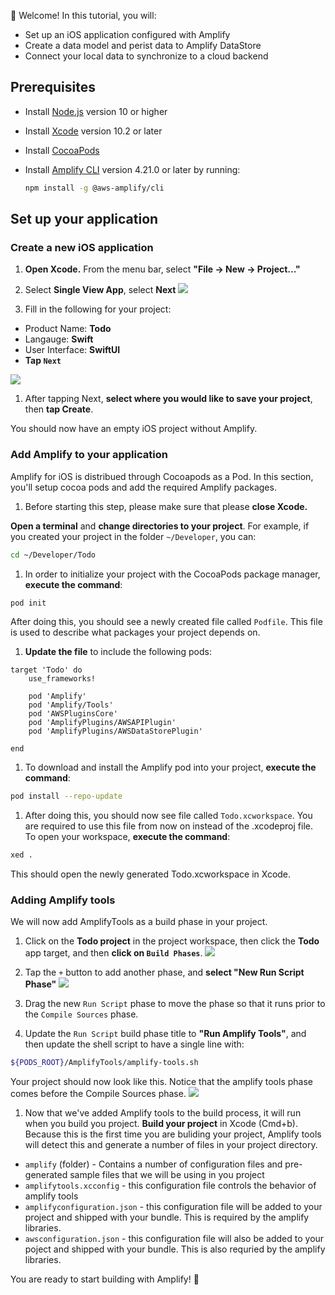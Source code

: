 
👋 Welcome! In this tutorial, you will:

- Set up an iOS application configured with Amplify
- Create a data model and perist data to Amplify DataStore
- Connect your local data to synchronize to a cloud backend

## Prerequisites

- Install [Node.js](https://nodejs.org/en/) version 10 or higher
- Install [Xcode](https://developer.apple.com/xcode/downloads/) version 10.2 or later
- Install [CocoaPods](https://cocoapods.org/)

- Install [Amplify CLI](~/cli/cli.md) version 4.21.0 or later by running:

    ```bash
    npm install -g @aws-amplify/cli
    ```

## Set up your application

### Create a new iOS application
1.  **Open Xcode.**  From the menu bar, select **"File -> New -> Project..."**

1.  Select **Single View App**, select **Next**
  ![](~/images/lib/getting-started/ios/set-up-ios-select-project-template.png)

1.  Fill in the following for your project:
  * Product Name: **Todo**
  * Langauge: **Swift**
  * User Interface: **SwiftUI**
  * **Tap `Next`**

  ![](~/images/lib/getting-started/ios/set-up-ios-studio-configure-your-project.png)

1.  After tapping Next, **select where you would like to save your project**, then **tap Create**.

  You should now have an empty iOS project without Amplify.

### Add Amplify to your application

Amplify for iOS is distribued through Cocoapods as a Pod. In this section, you'll setup cocoa pods and add the required Amplify packages.

1.  Before starting this step, please make sure that please **close Xcode.**

  **Open a terminal** and **change directories to your project**.  For example, if you created your project in the folder `~/Developer`, you can:
  ```bash
  cd ~/Developer/Todo
  ```

1.  In order to initialize your project with the CocoaPods package manager, **execute the command**:
  ```bash
  pod init
  ```

  After doing this, you should see a newly created file called `Podfile`.  This file is used to describe what packages your project depends on.

1.  **Update the file** to include the following pods:
  ```
  target 'Todo' do
      use_frameworks!

      pod 'Amplify'
      pod 'Amplify/Tools'
      pod 'AWSPluginsCore'
      pod 'AmplifyPlugins/AWSAPIPlugin'
      pod 'AmplifyPlugins/AWSDataStorePlugin'

  end
  ```

1.  To download and install the Amplify pod into your project, **execute the command**:
  ```bash
  pod install --repo-update
  ```

1.  After doing this, you should now see file called `Todo.xcworkspace`.  You are required to use this file from now on instead of the .xcodeproj file.  To open your workspace, **execute the command**:
  ```bash
  xed .
  ```
This should open the newly generated Todo.xcworkspace in Xcode.

### Adding Amplify tools
We will now add AmplifyTools as a build phase in your project.  
1.  Click on the **Todo project** in the project workspace, then click the **Todo** app target, and then **click on `Build Phases`**.
  ![](~/images/lib/getting-started/ios/set-up-ios-amplify-tools-1.png)

1.  Tap the `+` button to add another phase, and **select "New Run Script Phase"**
  ![](~/images/lib/getting-started/ios/set-up-ios-amplify-tools-2.png)

1.  Drag the new `Run Script` phase to move the phase so that it runs prior to the `Compile Sources` phase.

1.  Update the `Run Script` build phase title to **"Run Amplify Tools"**, and then update the shell script to have a single line with:
  ```bash
  ${PODS_ROOT}/AmplifyTools/amplify-tools.sh
  ```
  Your project should now look like this.  Notice that the amplify tools phase comes before the Compile Sources phase.
  ![](~/images/lib/getting-started/ios/set-up-ios-amplify-tools-3.png)

1.  Now that we've added Amplify tools to the build process, it will run when you build you project.  **Build your project** in Xcode (Cmd+b).  Because this is the first time you are buliding your project, Amplify tools will detect this and generate a number of files in your project directory.
  * `amplify` (folder) - Contains a number of configuration files and pre-generated sample files that we will be using in you project
  * `amplifytools.xcconfig` - this configuration file controls the behavior of amplify tools
  * `amplifyconfiguration.json` - this configuration file will be added to your project and shipped with your bundle.  This is required by the amplify libraries.
  * `awsconfiguration.json` - this configuration file will also be added to your poject and shipped with your bundle.  This is also requried by the amplify libraries.
    
You are ready to start building with Amplify! 🎉